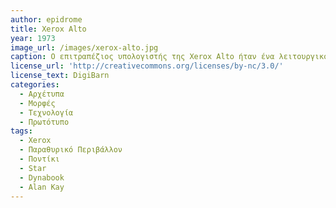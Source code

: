 ```yaml
---
author: epidrome
title: Xerox Alto 
year: 1973
image_url: /images/xerox-alto.jpg
caption: Ο επιτραπέζιος υπολογιστής της Xerox Alto ήταν ένα λειτουργικό πρωτότυπο πάνω στην ιδέα του Dynabook, το οποίο βελτιωνόταν συνεχώς από τους ερευνητές του PARC και οδήγησε τελικά στην κατασκευή του πρώτου σύγχρονου υπολογιστή με γραφική επιφάνεια εργασίας, του Xerox Star.
license_url: 'http://creativecommons.org/licenses/by-nc/3.0/'
license_text: DigiBarn
categories:
  - Αρχέτυπα 
  - Μορφές
  - Τεχνολογία
  - Πρωτότυπο
tags:
  - Xerox
  - Παραθυρικό Περιβάλλον 
  - Ποντίκι 
  - Star
  - Dynabook
  - Alan Kay
---
```

